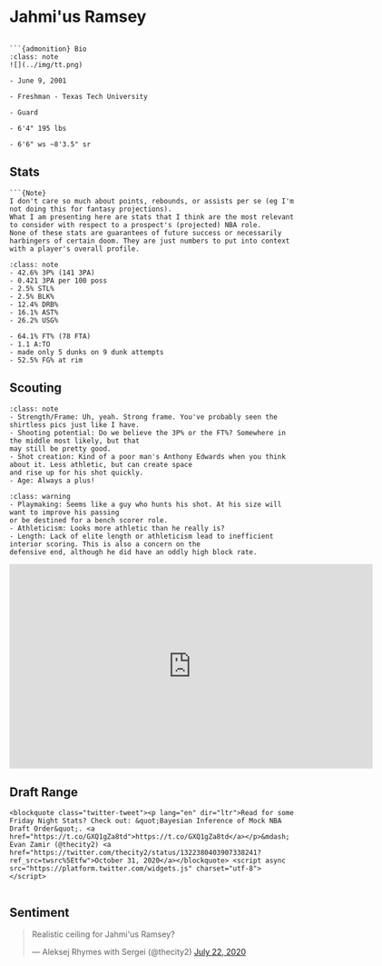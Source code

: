 Jahmi'us Ramsey
===
```{image} ../img/jahmius_ramsey.jpg
```

```{margin}
```{admonition} Bio
:class: note
![](../img/tt.png)

- June 9, 2001

- Freshman - Texas Tech University

- Guard

- 6'4" 195 lbs

- 6'6" ws ~8'3.5" sr
```

## Stats
```{margin}
```{Note}
I don't care so much about points, rebounds, or assists per se (eg I'm not doing this for fantasy projections). 
What I am presenting here are stats that I think are the most relevant to consider with respect to a prospect's (projected) NBA role.
None of these stats are guarantees of future success or necessarily harbingers of certain doom. They are just numbers to put into context with a player's overall profile.
```

```{admonition} Noteworthy
:class: note
- 42.6% 3P% (141 3PA)
- 0.421 3PA per 100 poss
- 2.5% STL%
- 2.5% BLK%
- 12.4% DRB%
- 16.1% AST%
- 26.2% USG%
```

```{Caution}
- 64.1% FT% (78 FTA)
- 1.1 A:TO
- made only 5 dunks on 9 dunk attempts
- 52.5% FG% at rim
```

## Scouting
```{admonition} Strengths
:class: note
- Strength/Frame: Uh, yeah. Strong frame. You've probably seen the shirtless pics just like I have.
- Shooting potential: Do we believe the 3P% or the FT%? Somewhere in the middle most likely, but that
may still be pretty good.
- Shot creation: Kind of a poor man's Anthony Edwards when you think about it. Less athletic, but can create space
and rise up for his shot quickly.
- Age: Always a plus!
``` 

```{admonition} Weaknesses
:class: warning
- Playmaking: Seems like a guy who hunts his shot. At his size will want to improve his passing
or be destined for a bench scorer role. 
- Athleticism: Looks more athletic than he really is?
- Length: Lack of elite length or athleticism lead to inefficient interior scoring. This is also a concern on the 
defensive end, although he did have an oddly high block rate.
```

<iframe width="640" height="360" src="https://www.youtube.com/embed/ZjZoz8RPCtw" frameborder="0" allow="accelerometer; autoplay; encrypted-media; gyroscope; picture-in-picture" allowfullscreen></iframe>

## Draft Range
```{margin}
<blockquote class="twitter-tweet"><p lang="en" dir="ltr">Read for some Friday Night Stats? Check out: &quot;Bayesian Inference of Mock NBA Draft Order&quot;. <a href="https://t.co/GXQ1gZa8td">https://t.co/GXQ1gZa8td</a></p>&mdash; Evan Zamir (@thecity2) <a href="https://twitter.com/thecity2/status/1322380403907338241?ref_src=twsrc%5Etfw">October 31, 2020</a></blockquote> <script async src="https://platform.twitter.com/widgets.js" charset="utf-8"></script>
```

```{image} ../plrange/jahmius_ramsey.png
```

## Sentiment

<blockquote class="twitter-tweet"><p lang="en" dir="ltr">Realistic ceiling for Jahmi&#39;us Ramsey?</p>&mdash; Aleksej Rhymes with Sergei (@thecity2) <a href="https://twitter.com/thecity2/status/1285950684005687296?ref_src=twsrc%5Etfw">July 22, 2020</a></blockquote> <script async src="https://platform.twitter.com/widgets.js" charset="utf-8"></script>

